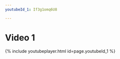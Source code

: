 ```yaml
---
youtubeId_1: If3g1omq6U8

---
```


<h1> Video 1 </h1>

{% include youtubeplayer.html id=page.youtubeId_1 %}
